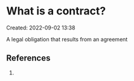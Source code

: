 # What is a contract?
Created: 2022-09-02 13:38

A legal obligation that results from an agreement


## References

1. 